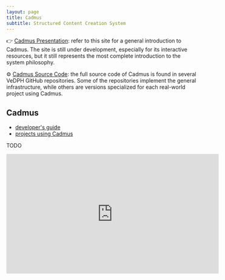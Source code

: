 ```yaml
---
layout: page
title: Cadmus
subtitle: Structured Content Creation System
---
```


👉 [Cadmus Presentation](https://cadmus.fusi-soft.com): refer to this site for a general introduction to Cadmus. The site is still under development, especially for its interactive resources, but it still represents the most complete introduction to the system philosophy.

⚙️ [Cadmus Source Code](https://github.com/vedph/): the full source code of Cadmus is found in several VeDPH GitHub repositories. Some of the repositories implement the general infrastructure, while others are versions specialized for each real-world project using Cadmus.

## Cadmus

- [developer's guide](cadmus/dev/toc.md)
- [projects using Cadmus](cadmus/projects.md)

TODO

<iframe width="560" height="315" src="https://www.youtube.com/embed/lYykjz26TCg" title="Daniele Fusi, Presenting Cadmus: a general-purpose and modular content editing alternative" frameborder="0" allow="accelerometer; autoplay; clipboard-write; encrypted-media; gyroscope; picture-in-picture" allowfullscreen></iframe>
